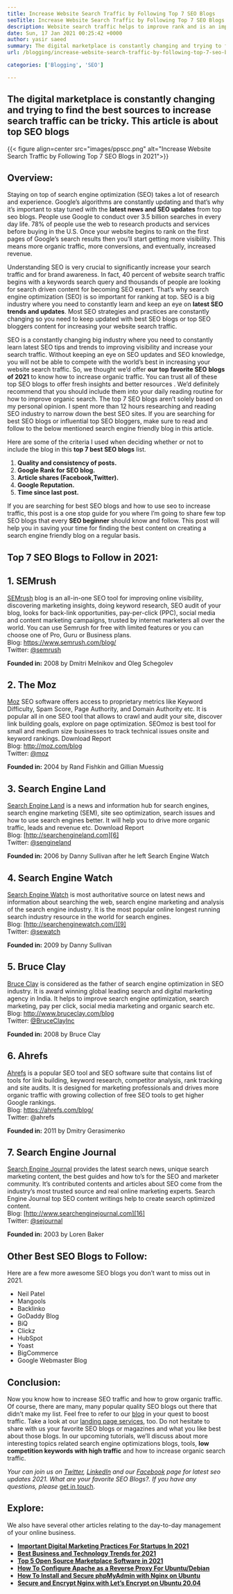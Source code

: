 ```yaml
---
title: Increase Website Search Traffic by Following Top 7 SEO Blogs
seoTitle: Increase Website Search Traffic by Following Top 7 SEO Blogs
description: Website search traffic helps to improve rank and is an important driver of business growth. This article is about how to increase website search traffic?
date: Sun, 17 Jan 2021 00:25:42 +0000
author: yasir saeed
summary: The digital marketplace is constantly changing and trying to find the best sources to increase search traffic can be tricky. This article is about top SEO blogs
url: /blogging/increase-website-search-traffic-by-following-top-7-seo-blogs/

categories: ['Blogging', 'SEO']

---
```

## The digital marketplace is constantly changing and trying to find the best sources to increase search traffic can be tricky. This article is about top SEO blogs

{{< figure align=center src="images/ppscc.png" alt="Increase Website Search Traffic by Following Top 7 SEO Blogs in 2021">}}  

## Overview:

Staying on top of search engine optimization (SEO) takes a lot of research and experience. Google’s algorithms are constantly updating and that’s why it’s important to stay tuned with the **latest news and SEO updates** from top seo blogs. People use Google to conduct over 3.5 billion searches in every day life. 78% of people use the web to research products and services before buying in the U.S. Once your website begins to rank on the first pages of Google’s search results then you’ll start getting more visibility. This means more organic traffic, more conversions, and eventually, increased revenue.

Understanding SEO is very crucial to significantly increase your search traffic and for brand awareness. In fact, 40 percent of website search traffic begins with a keywords search query and thousands of people are looking for search driven content for becoming SEO expert. That’s why search engine optimization (SEO) is so important for ranking at top. SEO is a big industry where you need to constantly learn and keep an eye on **latest SEO trends and updates**. Most SEO strategies and practices are constantly changing so you need to keep updated with best SEO blogs or top SEO bloggers content for increasing your website search traffic.

SEO is a constantly changing big industry where you need to constantly learn latest SEO tips and trends to improving visibility and increase your search traffic. Without keeping an eye on SEO updates and SEO knowledge, you will not be able to compete with the world’s best in increasing your website search traffic. So, we thought we’d offer **our top favorite SEO blogs of 2021** to know how to increase organic traffic. You can trust all of these top SEO blogs to offer fresh insights and better resources . We’d definitely recommend that you should include them into your daily reading routine for how to improve organic search. The top 7 SEO blogs aren’t solely based on my personal opinion. I spent more than 12 hours researching and reading SEO industry to narrow down the best SEO sites. If you are searching for best SEO blogs or influential top SEO bloggers, make sure to read and follow to the below mentioned search engine friendly blog in this article.

Here are some of the criteria I used when deciding whether or not to include the blog in this **top 7 best SEO blogs** list.

  1. **Quality and consistency of posts.**
  2. **Google Rank for SEO blog.**
  3. **Article shares (Facebook,Twitter).**
  4. **Google Reputation.**
  5. **Time since last post.**

If you are searching for best SEO blogs and how to use seo to increase traffic, this post is a one stop guide for you where I’m going to share few top SEO blogs that every **SEO beginner** should know and follow. This post will help you in saving your time for finding the best content on creating a search engine friendly blog on a regular basis.

## Top 7 SEO Blogs to Follow in 2021:

## 1. SEMrush

[SEMrush][1] blog is an all-in-one SEO tool for improving online visibility, discovering marketing insights, doing keyword research, SEO audit of your blog, looks for back-link opportunities, pay-per-click (PPC), social media and content marketing campaigns, trusted by internet marketers all over the world. You can use Semrush for free with limited features or you can choose one of Pro, Guru or Business plans.  
Blog: <https://www.semrush.com/blog/>  
Twitter: [@semrush][2]

**Founded in:** 2008 by Dmitri Melnikov and Oleg Schegolev

## 2. The Moz

[Moz][3] SEO software offers access to proprietary metrics like Keyword Difficulty, Spam Score, Page Authority, and Domain Authority etc. It is popular all in one SEO tool that allows to crawl and audit your site, discover link building goals, explore on page optimization. SEOmoz is best tool for small and medium size businesses to track technical issues onsite and keyword rankings. Download Report  
Blog: <http://moz.com/blog>  
Twitter: [@moz][4]

**Founded in:** 2004 by Rand Fishkin and Gillian Muessig

## 3. Search Engine Land

[Search Engine Land][5] is a news and information hub for search engines, search engine marketing (SEM), site seo optimization, search issues and how to use search engines better. It will help you to drive more organic traffic, leads and revenue etc. Download Report  
Blog: [http://searchengineland.com][6]  
Twitter: [@sengineland][7]

**Founded in:** 2006 by Danny Sullivan after he left Search Engine Watch

## 4. Search Engine Watch

[Search Engine Watch][8] is most authoritative source on latest news and information about searching the web, search engine marketing and analysis of the search engine industry. It is the most popular online longest running search industry resource in the world for search engines.  
Blog: [http://searchenginewatch.com/][9]  
Twitter: [@sewatch][10]

**Founded in:** 2009 by Danny Sullivan

## 5. Bruce Clay

[Bruce Clay][11] is considered as the father of search engine optimization in SEO industry. It is award winning global leading search and digital marketing agency in India. It helps to improve search engine optimization, search marketing, pay per click, social media marketing and organic search etc.  
Blog: <http://www.bruceclay.com/blog>  
Twitter: [@BruceClayInc][12]

**Founded in:** 2008 by Bruce Clay

## 6. Ahrefs

[Ahrefs][13] is a popular SEO tool and SEO software suite that contains list of tools for link building, keyword research, competitor analysis, rank tracking and site audits. It is designed for marketing professionals and drives more organic traffic with growing collection of free SEO tools to get higher Google rankings.  
Blog: [][14]<https://ahrefs.com/blog/>  
Twitter: @ahrefs

**Founded in:** 2011 by Dmitry Gerasimenko

## 7. Search Engine Journal

[Search Engine Journal][15] provides the latest search news, unique search marketing content, the best guides and how to’s for the SEO and marketer community. It’s contributed contents and articles about SEO come from the industry’s most trusted source and real online marketing experts. Search Engine Journal top SEO content writings help to create search optimized content.  
Blog: [http://www.searchenginejournal.com][16]  
Twitter: [@sejournal][17]

**Founded in:** 2003 by Loren Baker

## Other Best SEO Blogs to Follow:

Here are a few more awesome SEO blogs you don’t want to miss out in 2021.

  * Neil Patel
  * Mangools
  * Backlinko
  * GoDaddy Blog
  * BiQ
  * Clickz
  * HubSpot
  * Yoast
  * BigCommerce
  * Google Webmaster Blog

## Conclusion:

Now you know how to increase SEO traffic and how to grow organic traffic. Of course, there are many, many popular quality SEO blogs out there that didn’t make my list. Feel free to refer to our [blog][18] in your quest to boost traffic. Take a look at our [landing page services][19], too. Do not hesitate to share with us your favorite SEO blogs or magazines and what you like best about those blogs. In our upcoming tutorials, we’ll discuss about more interesting topics related search engine optimizations blogs, tools, **low competition keywords with high traffic** and how to increase organic search traffic.

_Your can join us on [Twitter][20], [LinkedIn][21] and our [Facebook][22] page for latest seo updates 2021. What are your favorite SEO Blogs?. If you have any questions, please_ [get in touch][23].

## Explore:

We also have several other articles relating to the day-to-day management of your online business.

  * **[Important Digital Marketing Practices For Startups In 2021][24]**
  * **[Best Business and Technology Trends for 2021][25]**
  * **[Top 5 Open Source Marketplace Software in 2021][26]**
  * **[How To Configure Apache as a Reverse Proxy For Ubuntu/Debian][27]**
  * **[How To Install and Secure phpMyAdmin with Nginx on Ubuntu][28]**
  * **[Secure and Encrypt Nginx with Let’s Encrypt on Ubuntu 20.04][29]**

 [1]: https://www.semrush.com/blog/
 [2]: https://twitter.com/semrush
 [3]: http://moz.com/blog
 [4]: https://twitter.com/moz
 [5]: http://searchengineland.com
 [6]: http://searchengineland.com/
 [7]: https://twitter.com/sengineland
 [8]: http://searchenginewatch.com/
 [9]: https://searchenginewatch.com/
 [10]: https://twitter.com/sewatch
 [11]: http://www.bruceclay.com/blog
 [12]: https://twitter.com/BruceClayInc
 [13]: https://ahrefs.com/blog/
 [14]: https://www.seoorganic.co.uk/blog/
 [15]: http://www.searchenginejournal.com
 [16]: http://www.searchenginejournal.com/
 [17]: https://twitter.com/sejournal
 [18]: https://blog.containerize.com/
 [19]: https://products.containerize.com/
 [20]: https://twitter.com/containerize_co
 [21]: https://www.linkedin.com/company/containerize/
 [22]: http://facebook.com/containerize
 [23]: mailto:yasir.saeed@aspose.com
 [24]: https://blog.containerize.com/2021/04/30/important-digital-marketing-practices-for-startups-in-2021/
 [25]: https://blog.containerize.com/2021/04/23/best-business-and-technology-trends-in-2021-and-beyond/
 [26]: https://blog.containerize.com/2021/05/07/top-5-open-source-marketplace-software-in-2021/
 [27]: https://blog.containerize.com/2021/05/21/how-to-configure-apache-as-a-reverse-proxy-for-ubuntudebian/
 [28]: https://blog.containerize.com/2021/06/04/how-to-install-and-secure-phpmyadmin-with-nginx-on-ubuntu/
 [29]: https://blog.containerize.com/2021/04/19/how-to-secure-and-encrypt-nginx-with-lets-encrypt-on-ubuntu-20.04/